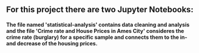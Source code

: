 
## For this project there are two Jupyter Notebooks: <br/>
#### The file named 'statistical-analysis' contains data cleaning and analysis and the file 'Crime rate and House Prices in Ames City' consideres the crime rate (burglary) for a specific sample and connects them to the in- and decrease of the housing prices.
